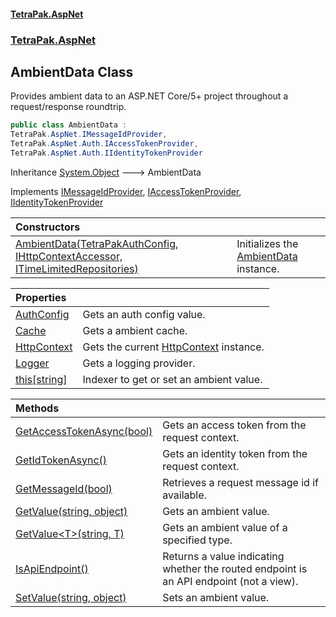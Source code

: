 #### [TetraPak.AspNet](index.md 'index')
### [TetraPak.AspNet](TetraPak_AspNet.md 'TetraPak.AspNet')
## AmbientData Class
Provides ambient data to an ASP.NET Core/5+ project throughout a request/response roundtrip.  
```csharp
public class AmbientData :
TetraPak.AspNet.IMessageIdProvider,
TetraPak.AspNet.Auth.IAccessTokenProvider,
TetraPak.AspNet.Auth.IIdentityTokenProvider
```

Inheritance [System.Object](https://docs.microsoft.com/en-us/dotnet/api/System.Object 'System.Object') &#129106; AmbientData  

Implements [IMessageIdProvider](TetraPak_AspNet_IMessageIdProvider.md 'TetraPak.AspNet.IMessageIdProvider'), [IAccessTokenProvider](TetraPak_AspNet_Auth_IAccessTokenProvider.md 'TetraPak.AspNet.Auth.IAccessTokenProvider'), [IIdentityTokenProvider](TetraPak_AspNet_Auth_IIdentityTokenProvider.md 'TetraPak.AspNet.Auth.IIdentityTokenProvider')  

| Constructors | |
| :--- | :--- |
| [AmbientData(TetraPakAuthConfig, IHttpContextAccessor, ITimeLimitedRepositories)](TetraPak_AspNet_AmbientData_AmbientData(TetraPak_AspNet_Auth_TetraPakAuthConfig_Microsoft_AspNetCore_Http_IHttpContextAccessor_TetraPak_Caching_ITimeLimitedRepositories).md 'TetraPak.AspNet.AmbientData.AmbientData(TetraPak.AspNet.Auth.TetraPakAuthConfig, Microsoft.AspNetCore.Http.IHttpContextAccessor, TetraPak.Caching.ITimeLimitedRepositories)') | Initializes the [AmbientData](TetraPak_AspNet_AmbientData.md 'TetraPak.AspNet.AmbientData') instance.<br/> |

| Properties | |
| :--- | :--- |
| [AuthConfig](TetraPak_AspNet_AmbientData_AuthConfig.md 'TetraPak.AspNet.AmbientData.AuthConfig') | Gets an auth config value. <br/> |
| [Cache](TetraPak_AspNet_AmbientData_Cache.md 'TetraPak.AspNet.AmbientData.Cache') | Gets a ambient cache.<br/> |
| [HttpContext](TetraPak_AspNet_AmbientData_HttpContext.md 'TetraPak.AspNet.AmbientData.HttpContext') | Gets the current [HttpContext](TetraPak_AspNet_AmbientData_HttpContext.md 'TetraPak.AspNet.AmbientData.HttpContext') instance.<br/> |
| [Logger](TetraPak_AspNet_AmbientData_Logger.md 'TetraPak.AspNet.AmbientData.Logger') | Gets a logging provider.<br/> |
| [this[string]](TetraPak_AspNet_AmbientData_this_string_.md 'TetraPak.AspNet.AmbientData.this[string]') | Indexer to get or set an ambient value.<br/> |

| Methods | |
| :--- | :--- |
| [GetAccessTokenAsync(bool)](TetraPak_AspNet_AmbientData_GetAccessTokenAsync(bool).md 'TetraPak.AspNet.AmbientData.GetAccessTokenAsync(bool)') | Gets an access token from the request context.<br/> |
| [GetIdTokenAsync()](TetraPak_AspNet_AmbientData_GetIdTokenAsync().md 'TetraPak.AspNet.AmbientData.GetIdTokenAsync()') | Gets an identity token from the request context.<br/> |
| [GetMessageId(bool)](TetraPak_AspNet_AmbientData_GetMessageId(bool).md 'TetraPak.AspNet.AmbientData.GetMessageId(bool)') | Retrieves a request message id if available. <br/> |
| [GetValue(string, object)](TetraPak_AspNet_AmbientData_GetValue(string_object).md 'TetraPak.AspNet.AmbientData.GetValue(string, object)') | Gets an ambient value.<br/> |
| [GetValue&lt;T&gt;(string, T)](TetraPak_AspNet_AmbientData_GetValue_T_(string_T).md 'TetraPak.AspNet.AmbientData.GetValue&lt;T&gt;(string, T)') | Gets an ambient value of a specified type.<br/> |
| [IsApiEndpoint()](TetraPak_AspNet_AmbientData_IsApiEndpoint().md 'TetraPak.AspNet.AmbientData.IsApiEndpoint()') | Returns a value indicating whether the routed endpoint is an API endpoint (not a view).<br/> |
| [SetValue(string, object)](TetraPak_AspNet_AmbientData_SetValue(string_object).md 'TetraPak.AspNet.AmbientData.SetValue(string, object)') | Sets an ambient value.<br/> |
